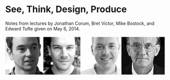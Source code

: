 # See, Think, Design, Produce

Notes from lectures by Jonathan Corum, Bret Victor, Mike Bostock, and Edward
Tufte given on May 6, 2014.

![stdp](stdp.jpg)
